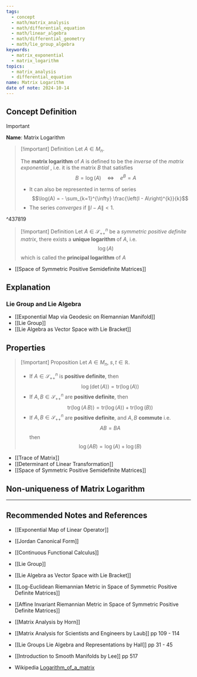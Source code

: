 ```yaml
---
tags:
  - concept
  - math/matrix_analysis
  - math/differential_equation
  - math/linear_algebra
  - math/differential_geometry
  - math/lie_group_algebra
keywords:
  - matrix_exponential
  - matrix_logarithm
topics:
  - matrix_analysis
  - differential_equation
name: Matrix Logarithm
date of note: 2024-10-14
---
```


## Concept Definition

>[!important]
>**Name**: Matrix Logarithm

>[!important] Definition
>Let $A\in M_{n}$.
>
>The **matrix logarithm** of $A$ is defined to be the *inverse* of the *matrix exponential* , i.e. it is the  matrix $B$ that satisfies
>$$
> B = \log(A) \quad \iff \quad e^{B} = A
>$$
>- It can also be represented in terms of series $$\log(A) = - \sum_{k=1}^{\infty} \frac{\left(I - A\right)^{k}}{k}$$
>- The series *converges* if  $\lVert I -  A \rVert < 1$.


^437819

>[!important] Definition
>Let $A\in \mathcal{S}_{++}^{n}$ be a *symmetric positive definite matrix*, there exists a **unique logarithm** of $A$,   i.e. $$\log(A)$$  which is called the **principal logarithm** of $A$


- [[Space of Symmetric Positive Semidefinite Matrices]]


## Explanation

### Lie Group and Lie Algebra


- [[Exponential Map via Geodesic on Riemannian Manifold]]
- [[Lie Group]]
- [[Lie Algebra as Vector Space with Lie Bracket]]


## Properties

>[!important] Proposition
>Let $A\in M_{n}$, $s, t\in \mathbb{R}$.
>- If $A\in \mathcal{S}_{++}^{n}$ is **positive definite**, then $$\log(\det(A)) = \text{tr}(\log(A))$$
>- If $A, B\in \mathcal{S}_{++}^{n}$ are **positive definite**, then $$\text{tr}\left(\log(A\,B)\right) = \text{tr}\left(\log(A)\right) + \text{tr}\left(\log(B)\right)$$
>- If $A, B\in \mathcal{S}_{++}^{n}$ are **positive definite**, and $A,B$ **commute** i.e. $$AB = BA$$ then $$\log(AB) = \log(A) + \log(B)$$

- [[Trace of Matrix]]
- [[Determinant of Linear Transformation]]
- [[Space of Symmetric Positive Semidefinite Matrices]]

## Non-uniqueness of Matrix Logarithm






-----------
##  Recommended Notes and References


- [[Exponential Map of Linear Operator]]
- [[Jordan Canonical Form]]
- [[Continuous Functional Calculus]]

- [[Lie Group]]
- [[Lie Algebra as Vector Space with Lie Bracket]]
- [[Log-Euclidean Riemannian Metric in Space of Symmetric Positive Definite Matrices]]
- [[Affine Invariant Riemannian Metric in Space of Symmetric Positive Definite Matrices]]


- [[Matrix Analysis by Horn]]
- [[Matrix Analysis for Scientists and Engineers by Laub]] pp 109 - 114
- [[Lie Groups Lie Algebra and Representations by Hall]] pp 31 - 45
- [[Introduction to Smooth Manifolds by Lee]] pp 517
- Wikipedia [Logarithm_of_a_matrix](https://en.wikipedia.org/wiki/Logarithm_of_a_matrix)
